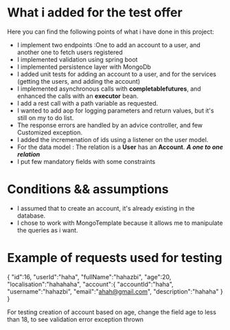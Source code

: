 
# What i added for the test offer

Here you can find the following points of what i have done in this project:

- I implement two endpoints :One to add an account to a user, and another one to fetch users registered
- I implemented validation using spring boot
- I implemented persistence layer with MongoDb
- I added unit tests for adding an account to a user, and for the services (getting the users, and adding the account)
- I implemented asynchronous calls with **completablefutures**, and enhanced the calls with an **executor** bean.
- I add a rest call with  a path variable as requested.
- I wanted to add aop for logging parameters and return values, but it's still on my to do list.
- The response errors are handled by an advice controller, and few Customized exception.
- I added the incremenation of ids using a listener on the user model.
- For the data model : The relation is a **User** has an **Account**. ***A one to one relation***
- I put few mandatory fields with some constraints

# Conditions && assumptions

- I assumed that to create an account, it's already existing in the database.
- I chose to work with MongoTemplate because it allows me to manipulate the queries as i want.


# Example of requests used for testing

{
"id":16,
"userId":"haha",
"fullName":"hahazbi",
"age":20,
"localisation":"hahahaha",
"account":{
    "accountId":"haha",
    "username":"hahazbi",
    "email":"ahah@gmail.com",
    "description":"hahaha"
    }
}

For testing creation of account based on age, change the field age to less than 18, to see validation error exception thrown